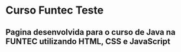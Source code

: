 # Curso Funtec Teste

## Pagina desenvolvida para o curso de Java na FUNTEC utilizando HTML, CSS e JavaScript
